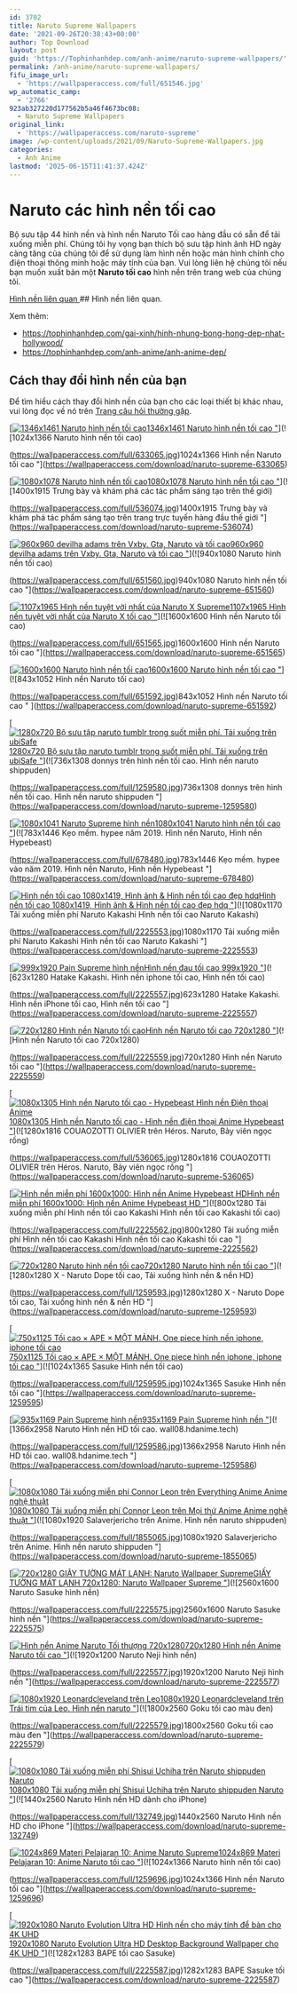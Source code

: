 ```yaml
---
id: 3702
title: Naruto Supreme Wallpapers
date: '2021-09-26T20:38:43+00:00'
author: Top Download
layout: post
guid: 'https://Tophinhanhdep.com/anh-anime/naruto-supreme-wallpapers/'
permalink: /anh-anime/naruto-supreme-wallpapers/
fifu_image_url:
  - 'https://wallpaperaccess.com/full/651546.jpg'
wp_automatic_camp:
  - '2766'
923ab327220d177562b5a46f4673bc08:
  - Naruto Supreme Wallpapers
original_link:
  - 'https://wallpaperaccess.com/naruto-supreme'
image: /wp-content/uploads/2021/09/Naruto-Supreme-Wallpapers.jpg
categories:
  - Ảnh Anime
lastmod: '2025-06-15T11:41:37.424Z'
---
```

# Naruto các hình nền tối cao

Bộ sưu tập 44 hình nền và hình nền Naruto Tối cao hàng đầu có sẵn để tải xuống miễn phí. Chúng tôi hy vọng bạn thích bộ sưu tập hình ảnh HD ngày càng tăng của chúng tôi để sử dụng làm hình nền hoặc màn hình chính cho điện thoại thông minh hoặc máy tính của bạn. Vui lòng liên hệ chúng tôi nếu bạn muốn xuất bản một **Naruto tối cao** hình nền trên trang web của chúng tôi.

[Hình nền liên quan ](#related) ## Hình nền liên quan.

   
 Xem thêm:

   
- <https://tophinhanhdep.com/gai-xinh/hinh-nhung-bong-hong-dep-nhat-hollywood/>
- <https://tophinhanhdep.com/anh-anime/anh-anime-dep/>

## Cách thay đổi hình nền của bạn

Để tìm hiểu cách thay đổi hình nền của bạn cho các loại thiết bị khác nhau, vui lòng đọc về nó trên [Trang câu hỏi thường gặp](https://tophinhanhdep.com/faq/).

  
[[![1346x1461 Naruto hình nền tối cao](https://wallpaperaccess.com/full/651546.jpg)1346x1461 Naruto hình nền tối cao "](https://wallpaperaccess.com/download/naruto-supreme-651546)](![1024x1366 Naruto hình nền tối cao)

(https://wallpaperaccess.com/full/633065.jpg)1024x1366 Hình nền Naruto tối cao "](https://wallpaperaccess.com/download/naruto-supreme-633065)

[[![1080x1078 Naruto hình nền tối cao](https://wallpaperaccess.com/full/628022.jpg)1080x1078 Naruto hình nền tối cao "](https://wallpaperaccess.com/download/naruto-supreme-628022)](![1400x1915 Trưng bày và khám phá các tác phẩm sáng tạo trên thế giới)

(https://wallpaperaccess.com/full/536074.jpg)1400x1915 Trưng bày và khám phá tác phẩm sáng tạo trên trang trực tuyến hàng đầu thế giới "](https://wallpaperaccess.com/download/naruto-supreme-536074)

[[![960x960 devilha adams trên Vxby.  Gta, Naruto và tối cao](https://wallpaperaccess.com/full/469463.jpg)960x960 devilha adams trên Vxby. Gta, Naruto và tối cao "](https://wallpaperaccess.com/download/naruto-supreme-469463)](![940x1080 Naruto hình nền tối cao)

(https://wallpaperaccess.com/full/651560.jpg)940x1080 Naruto hình nền tối cao "](https://wallpaperaccess.com/download/naruto-supreme-651560)

[[![1107x1965 Hình nền tuyệt vời nhất của Naruto X Supreme](https://wallpaperaccess.com/full/628092.jpg)1107x1965 Hình nền tuyệt vời nhất của Naruto X tối cao "](https://wallpaperaccess.com/download/naruto-supreme-628092)](![1600x1600 Hình nền Naruto tối cao)

(https://wallpaperaccess.com/full/651565.jpg)1600x1600 Hình nền Naruto tối cao "](https://wallpaperaccess.com/download/naruto-supreme-651565)

[[![1600x1600 Naruto hình nền tối cao](https://wallpaperaccess.com/full/624641.jpg)1600x1600 Naruto hình nền tối cao "](https://wallpaperaccess.com/download/naruto-supreme-624641)](![843x1052 Hình nền Naruto tối cao)

(https://wallpaperaccess.com/full/651592.jpg)843x1052 Hình nền Naruto tối cao " ](https://wallpaperaccess.com/download/naruto-supreme-651592)

[[![1280x720 Bộ sưu tập naruto tumblr trong suốt miễn phí.  Tải xuống trên ubiSafe](https://wallpaperaccess.com/full/628056.png)1280x720 Bộ sưu tập naruto tumblr trong suốt miễn phí. Tải xuống trên ubiSafe "](https://wallpaperaccess.com/download/naruto-supreme-628056)](![736x1308 donnys trên hình nền tối cao.  Hình nền naruto shippuden)

(https://wallpaperaccess.com/full/1259580.jpg)736x1308 donnys trên hình nền tối cao. Hình nền naruto shippuden "](https://wallpaperaccess.com/download/naruto-supreme-1259580)

[[![1080x1041 Naruto Supreme hình nền](https://wallpaperaccess.com/full/2225549.jpg)1080x1041 Naruto hình nền tối cao "](https://wallpaperaccess.com/download/naruto-supreme-2225549)](![783x1446 Kẹo mềm.  hypee năm 2019. Hình nền Naruto, Hình nền Hypebeast)

(https://wallpaperaccess.com/full/678480.jpg)783x1446 Kẹo mềm. hypee vào năm 2019. Hình nền Naruto, Hình nền Hypebeast "](https://wallpaperaccess.com/download/naruto-supreme-678480)

[[![Hình nền tối cao 1080x1419, Hình ảnh & Hình nền tối cao đẹp hdq](https://wallpaperaccess.com/full/2134559.jpg)Hình nền tối cao 1080x1419, Hình ảnh &amp; Hình nền tối cao đẹp hdq "](https://wallpaperaccess.com/download/naruto-supreme-2134559)](![1080x1170 Tải xuống miễn phí Naruto Kakashi Hình nền tối cao Naruto Kakashi)

(https://wallpaperaccess.com/full/2225553.jpg)1080x1170 Tải xuống miễn phí Naruto Kakashi Hình nền tối cao Naruto Kakashi "](https://wallpaperaccess.com/download/naruto-supreme-2225553)

[[![999x1920 Pain Supreme hình nền](https://wallpaperaccess.com/full/2225555.png)Hình nền đau tối cao 999x1920 "](https://wallpaperaccess.com/download/naruto-supreme-2225555)](![623x1280 Hatake Kakashi.  Hình nền iphone tối cao, Hình nền tối cao)

(https://wallpaperaccess.com/full/2225557.jpg)623x1280 Hatake Kakashi. Hình nền iPhone tối cao, Hình nền tối cao "](https://wallpaperaccess.com/download/naruto-supreme-2225557)

[[![720x1280 Hình nền Naruto tối cao](https://wallpaperaccess.com/full/2225558.jpg)Hình nền Naruto tối cao 720x1280 "](https://wallpaperaccess.com/download/naruto-supreme-2225558)](![Hình nền Naruto tối cao 720x1280)

(https://wallpaperaccess.com/full/2225559.jpg)720x1280 Hình nền Naruto tối cao "](https://wallpaperaccess.com/download/naruto-supreme-2225559)

[[![1080x1305 Hình nền Naruto tối cao - Hypebeast Hình nền Điện thoại Anime](https://wallpaperaccess.com/full/2225560.jpg)1080x1305 Hình nền Naruto tối cao - Hình nền điện thoại Anime Hypebeast "](https://wallpaperaccess.com/download/naruto-supreme-2225560)](![1280x1816 COUAOZOTTI OLIVIER trên Héros.  Naruto, Bảy viên ngọc rồng)

(https://wallpaperaccess.com/full/536065.jpg)1280x1816 COUAOZOTTI OLIVIER trên Héros. Naruto, Bảy viên ngọc rồng "](https://wallpaperaccess.com/download/naruto-supreme-536065)

[[![Hình nền miễn phí 1600x1000: Hình nền Anime Hypebeast HD](https://wallpaperaccess.com/full/2225561.jpg)Hình nền miễn phí 1600x1000: Hình nền Anime Hypebeast HD "](https://wallpaperaccess.com/download/naruto-supreme-2225561)](![800x1280 Tải xuống miễn phí Hình nền tối cao Kakashi Hình nền tối cao Kakashi tối cao)

(https://wallpaperaccess.com/full/2225562.jpg)800x1280 Tải xuống miễn phí Hình nền tối cao Kakashi Hình nền tối cao Kakashi tối cao "](https://wallpaperaccess.com/download/naruto-supreme-2225562)

[[![720x1280 Naruto hình nền tối cao](https://wallpaperaccess.com/full/1880498.jpg)720x1280 Naruto hình nền tối cao "](https://wallpaperaccess.com/download/naruto-supreme-1880498)](![1280x1280 X - Naruto Dope tối cao, Tải xuống hình nền & nền HD)

(https://wallpaperaccess.com/full/1259593.jpg)1280x1280 X - Naruto Dope tối cao, Tải xuống hình nền &amp; nền HD "](https://wallpaperaccess.com/download/naruto-supreme-1259593)

[[![750x1125 Tối cao × APE × MỘT MẢNH.  One piece hình nền iphone, iphone tối cao](https://wallpaperaccess.com/full/1908597.jpg)750x1125 Tối cao × APE × MỘT MẢNH. One piece hình nền iphone, iphone tối cao "](https://wallpaperaccess.com/download/naruto-supreme-1908597)](![1024x1365 Sasuke Hình nền tối cao)

(https://wallpaperaccess.com/full/1259595.jpg)1024x1365 Sasuke Hình nền tối cao "](https://wallpaperaccess.com/download/naruto-supreme-1259595)

[[![935x1169 Pain Supreme hình nền](https://wallpaperaccess.com/full/2225569.jpg)935x1169 Pain Supreme hình nền "](https://wallpaperaccess.com/download/naruto-supreme-2225569)](![1366x2958 Naruto Hình nền HD tối cao.  wall08.hdanime.tech)

(https://wallpaperaccess.com/full/1259586.jpg)1366x2958 Naruto Hình nền HD tối cao. wall08.hdanime.tech "](https://wallpaperaccess.com/download/naruto-supreme-1259586)

[[![1080x1080 Tải xuống miễn phí Connor Leon trên Everything Anime Anime nghệ thuật](https://wallpaperaccess.com/full/2225570.jpg)1080x1080 Tải xuống miễn phí Connor Leon trên Mọi thứ Anime Anime nghệ thuật "](https://wallpaperaccess.com/download/naruto-supreme-2225570)](![1080x1920 Salaverjericho trên Anime.  Hình nền naruto shippuden)

(https://wallpaperaccess.com/full/1855065.jpg)1080x1920 Salaverjericho trên Anime. Hình nền naruto shippuden "](https://wallpaperaccess.com/download/naruto-supreme-1855065)

[[![720x1280 GIẤY TƯỜNG MÁT LẠNH: Naruto Wallpaper Supreme](https://wallpaperaccess.com/full/816436.jpg)GIẤY TƯỜNG MÁT LẠNH 720x1280: Naruto Wallpaper Supreme "](https://wallpaperaccess.com/download/naruto-supreme-816436)](![2560x1600 Naruto Sasuke hình nền)

(https://wallpaperaccess.com/full/2225575.jpg)2560x1600 Naruto Sasuke hình nền "](https://wallpaperaccess.com/download/naruto-supreme-2225575)

[[![Hình nền Anime Naruto Tối thượng 720x1280](https://wallpaperaccess.com/full/1259584.jpg)720x1280 Hình nền Anime Naruto tối cao "](https://wallpaperaccess.com/download/naruto-supreme-1259584)](![1920x1200 Naruto Neji hình nền)

(https://wallpaperaccess.com/full/2225577.jpg)1920x1200 Naruto Neji hình nền "](https://wallpaperaccess.com/download/naruto-supreme-2225577)

[[![1080x1920 Leonardcleveland trên Leo](https://wallpaperaccess.com/full/2225578.jpg)1080x1920 Leonardcleveland trên Trái tim của Leo. Hình nền naruto "](https://wallpaperaccess.com/download/naruto-supreme-2225578)](![1800x2560 Goku tối cao màu đen)

(https://wallpaperaccess.com/full/2225579.jpg)1800x2560 Goku tối cao màu đen "](https://wallpaperaccess.com/download/naruto-supreme-2225579)

[[![1080x1080 Tải xuống miễn phí Shisui Uchiha trên Naruto shippuden Naruto](https://wallpaperaccess.com/full/2225580.jpg)1080x1080 Tải xuống miễn phí Shisui Uchiha trên Naruto shippuden Naruto "](https://wallpaperaccess.com/download/naruto-supreme-2225580)](![1440x2560 Naruto Hình nền HD dành cho iPhone)

(https://wallpaperaccess.com/full/132749.jpg)1440x2560 Naruto Hình nền HD cho iPhone "](https://wallpaperaccess.com/download/naruto-supreme-132749)

[[![1024x869 Materi Pelajaran 10: Anime Naruto Supreme](https://wallpaperaccess.com/full/1259594.jpg)1024x869 Materi Pelajaran 10: Anime Naruto tối cao "](https://wallpaperaccess.com/download/naruto-supreme-1259594)](![1024x1366 Naruto hình nền tối cao)

(https://wallpaperaccess.com/full/1259696.jpg)1024x1366 Hình nền Naruto tối cao "](https://wallpaperaccess.com/download/naruto-supreme-1259696)

[[![1920x1080 Naruto Evolution Ultra HD Hình nền cho máy tính để bàn cho 4K UHD](https://wallpaperaccess.com/full/2225586.jpg)1920x1080 Naruto Evolution Ultra HD Desktop Background Wallpaper cho 4K UHD "](https://wallpaperaccess.com/download/naruto-supreme-2225586)](![1282x1283 BAPE tối cao Sasuke)

(https://wallpaperaccess.com/full/2225587.jpg)1282x1283 BAPE Sasuke tối cao "](https://wallpaperaccess.com/download/naruto-supreme-2225587)
